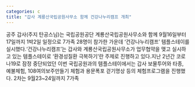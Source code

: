 ```yaml
---
categories: c
title: "갑사 계룡산국립공원사무소 함께 건강나누리캠프 개최"
---
```

공주 갑사(주지 탄공스님)는 국립공원공단 계룡산국립공원사무소와 함께 9월16일부터 17일까지 1박2일 일정으로 7가족 28명이 참가한 가운데 ‘건강나누리캠프’ 템플스테이를 실시했다.‘건강나누리캠프’는 갑사와 계룡산국립공원사무소가 업무협약을 맺고 실시하고 있는 템플스테이로 ‘환경성질환 극복하기’란 주제로 진행하고 있다.지난 2년간 코로나19로 잠정 중단되었던 이번 국립공원과의 템플스테이에서는 갑사 보물투어와 타종, 예불체험, 108여의보주만들기 체험과 용문폭포 걷기명상 등의 체험프로그램을 진행했다. 2차는 9월23~24일까지 7가족